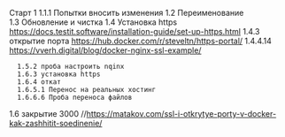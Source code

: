 Старт 1
      1.1.1 Попытки вносить изменения
      1.2 Переименование  
      1.3 Обновление и чистка
      1.4 Установка https https://docs.testit.software/installation-guide/set-up-https.html
        1.4.3 открытие порта https://hub.docker.com/r/steveltn/https-portal/
        1.4.4.14  https://vverh.digital/blog/docker-nginx-ssl-example/

      1.5.2 проба настроить nqinx
      1.6.3 установка https
      1.6.4 откат
      1.6.5.1 Перенос на реальных хостинг
      1.6.6.6 Проба переноса файлов 





1.6 закрытие 3000  //https://matakov.com/ssl-i-otkrytye-porty-v-docker-kak-zashhitit-soedinenie/




